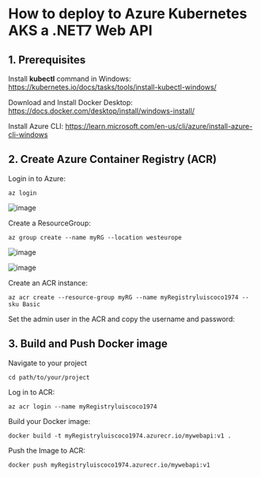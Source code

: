 # How to deploy to Azure Kubernetes AKS a .NET7 Web API

## 1. Prerequisites

Install **kubectl** command in Windows: https://kubernetes.io/docs/tasks/tools/install-kubectl-windows/

Download and Install Docker Desktop: https://docs.docker.com/desktop/install/windows-install/

Install Azure CLI: https://learn.microsoft.com/en-us/cli/azure/install-azure-cli-windows

## 2. Create Azure Container Registry (ACR)

Login in to Azure:

```
az login
```

![image](https://github.com/luiscoco/Azure_AKS_Deploy_.NET_7_Web_API/assets/32194879/7bdf12b0-dfcb-4d3b-ad53-b53510adb19d)

Create a ResourceGroup:

```
az group create --name myRG --location westeurope
```

![image](https://github.com/luiscoco/Azure_AKS_Deploy_.NET_7_Web_API/assets/32194879/875aa42a-5dcd-44bf-98d7-f6c531a63c17)

![image](https://github.com/luiscoco/Azure_AKS_Deploy_.NET_7_Web_API/assets/32194879/2cf39089-c990-424a-95da-2dd99183267d)


Create an ACR instance:

```
az acr create --resource-group myRG --name myRegistryluiscoco1974 --sku Basic
```

Set the admin user in the ACR and copy the username and password:



## 3. Build and Push Docker image

Navigate to your project

```
cd path/to/your/project
```

Log in to ACR:

```
az acr login --name myRegistryluiscoco1974
```

Build your Docker image:

```
docker build -t myRegistryluiscoco1974.azurecr.io/mywebapi:v1 .
```

Push the Image to ACR:

```
docker push myRegistryluiscoco1974.azurecr.io/mywebapi:v1
```







